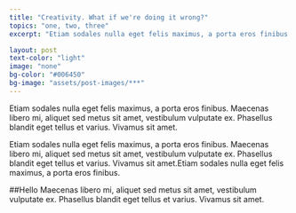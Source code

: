 ```yaml
---
title: "Creativity. What if we're doing it wrong?"
topics: "one, two, three"
excerpt: "Etiam sodales nulla eget felis maximus, a porta eros finibus. Maecenas libero mi, aliquet sed metus sit amet, vestibulum vulputate ex. Phasellus blandit eget tellus et varius. Vivamus sit amet."

layout: post
text-color: "light"
image: "none"
bg-color: "#006450"
bg-image: "assets/post-images/***"
---
```


Etiam sodales nulla eget felis maximus, a porta eros finibus. Maecenas libero mi, aliquet sed metus sit amet, vestibulum vulputate ex. Phasellus blandit eget tellus et varius. Vivamus sit amet.

Etiam sodales nulla eget felis maximus, a porta eros finibus. Maecenas libero mi, aliquet sed metus sit amet, vestibulum vulputate ex. Phasellus blandit eget tellus et varius. Vivamus sit amet.Etiam sodales nulla eget felis maximus, a porta eros finibus. 

##Hello
Maecenas libero mi, aliquet sed metus sit amet, vestibulum vulputate ex. Phasellus blandit eget tellus et varius. Vivamus sit amet.

